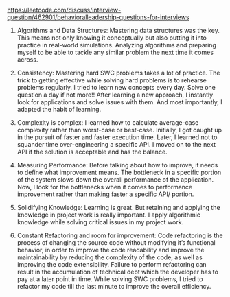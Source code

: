 https://leetcode.com/discuss/interview-question/462901/behavioralleadership-questions-for-interviews

1) Algorithms and Data Structures: Mastering data structures was the key. This means not only knowing it conceptually but also putting it into practice in real-world simulations. Analyzing algorithms and preparing myself to be able to tackle any similar problem the next time it comes across. 
 
2) Consistency: Mastering hard SWC problems takes a lot of practice. The trick to getting effective while solving hard problems is to rehearse problems regularly. I tried to learn new concepts every day. Solve one question a day if not more!! After learning a new approach, I instantly look for applications and solve issues with them. And most importantly, I adapted the habit of learning.

3) Complexity is complex: I learned how to calculate average-case complexity rather than worst-case or best-case.  Initially, I got caught up in the pursuit of faster and faster execution time. Later, I learned not to squander time over-engineering a specific API. I moved on to the next API if the solution is acceptable and has the balance. 

1) Measuring Performance: Before talking about how to improve, it needs to define what improvement means. The bottleneck in a specific portion of the system slows down the overall performance of the application. Now, I look for the bottlenecks when it comes to performance improvement rather than making faster a specific API/ portion. 

2) Solidifying Knowledge: Learning is great. But retaining and applying the knowledge in project work is really important. I apply algorithmic knowledge while solving critical issues in my project work. 

3) Constant Refactoring and room for improvement: Code refactoring is the process of changing the source code without modifying it’s functional behavior, in order to improve the code readability and improve the maintainability by reducing the complexity of the code, as well as improving the code extensibility. Failure to perform refactoring can result in the accumulation of technical debt which the developer has to pay at a later point in time. While solving SWC problems, I tried to refactor my code till the last minute to improve the overall efficiency. 

